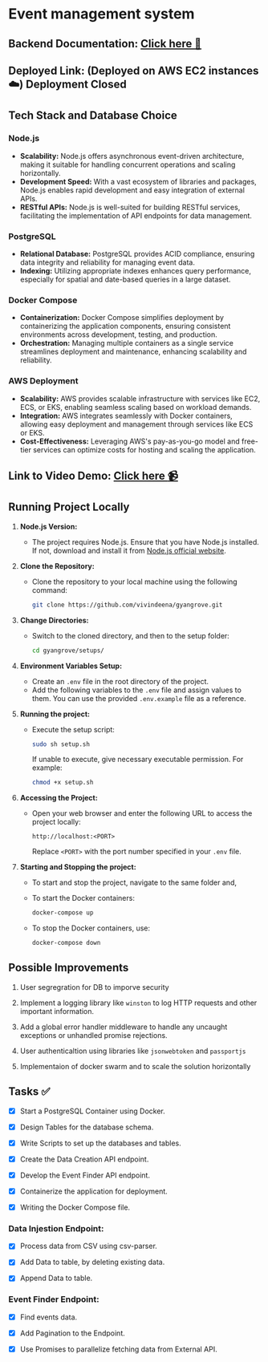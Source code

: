 # Event management system

## Backend Documentation: [Click here :bookmark_tabs:](https://documenter.getpostman.com/view/21780682/2sA3BobXRW)

## Deployed Link: (Deployed on AWS EC2 instances :cloud:) Deployment Closed

## Tech Stack and Database Choice

### Node.js
- **Scalability:** Node.js offers asynchronous event-driven architecture, making it suitable for handling concurrent operations and scaling horizontally.
- **Development Speed:** With a vast ecosystem of libraries and packages, Node.js enables rapid development and easy integration of external APIs.
- **RESTful APIs:** Node.js is well-suited for building RESTful services, facilitating the implementation of API endpoints for data management.

### PostgreSQL
- **Relational Database:** PostgreSQL provides ACID compliance, ensuring data integrity and reliability for managing event data.
- **Indexing:** Utilizing appropriate indexes enhances query performance, especially for spatial and date-based queries in a large dataset.

### Docker Compose
- **Containerization:** Docker Compose simplifies deployment by containerizing the application components, ensuring consistent environments across development, testing, and production.
- **Orchestration:** Managing multiple containers as a single service streamlines deployment and maintenance, enhancing scalability and reliability.

### AWS Deployment
- **Scalability:** AWS provides scalable infrastructure with services like EC2, ECS, or EKS, enabling seamless scaling based on workload demands.
- **Integration:** AWS integrates seamlessly with Docker containers, allowing easy deployment and management through services like ECS or EKS.
- **Cost-Effectiveness:** Leveraging AWS's pay-as-you-go model and free-tier services can optimize costs for hosting and scaling the application.


## Link to Video Demo: [Click here :video_camera:](https://www.youtube.com/watch?v=Heb1HhcSyHc)

## Running Project Locally

1. **Node.js Version:**
   - The project requires Node.js. Ensure that you have Node.js installed. If not, download and install it from [Node.js official website](https://nodejs.org/).

2. **Clone the Repository:**
   - Clone the repository to your local machine using the following command:
     ```bash
     git clone https://github.com/vivindeena/gyangrove.git
     ```

3. **Change Directories:**
   - Switch to the cloned directory, and then to the setup folder:
     ```bash
     cd gyangrove/setups/
     ```

4. **Environment Variables Setup:**
   - Create an `.env` file in the root directory of the project.
   - Add the following variables to the `.env` file and assign values to them. You can use the provided `.env.example` file as a reference.

5. **Running the project:**
   - Execute the setup script:
     ```bash
     sudo sh setup.sh
     ```
     If unable to execute, give necessary executable permission. For example:
     ```bash
     chmod +x setup.sh
     ```

6. **Accessing the Project:**
   - Open your web browser and enter the following URL to access the project locally:
     ```
     http://localhost:<PORT>
     ```
     Replace `<PORT>` with the port number specified in your `.env` file.

7. **Starting and Stopping the project:**
   - To start and stop the project, navigate to the same folder and,

   - To start the Docker containers:
     ```bash
     docker-compose up
     ```
   - To stop the Docker containers, use:
     ```bash
     docker-compose down
     ``` 

## Possible Improvements
1. User segregration for DB to imporve security

2. Implement a logging library like ```winston``` to log HTTP requests and other important information.

3. Add a global error handler middleware to handle any uncaught exceptions or unhandled promise rejections.

4. User authenticaltion using libraries like ```jsonwebtoken``` and ```passportjs``` 

5. Implementaion of docker swarm and to scale the solution horizontally


## Tasks :white_check_mark:
- [X] Start a PostgreSQL Container using Docker.

- [X] Design Tables for the database schema.

- [X] Write Scripts to set up the databases and tables.

- [X] Create the Data Creation API endpoint.

- [X] Develop the Event Finder API endpoint.

- [X] Containerize the application for deployment.

- [X] Writing the Docker Compose file.


### Data Injestion Endpoint:
- [X] Process data from CSV using csv-parser.

- [X] Add Data to table, by deleting existing data.

- [X] Append Data to table.


### Event Finder Endpoint: 
- [X] Find events data.

- [X] Add Pagination to the Endpoint.

- [X] Use Promises to parallelize fetching data from External API.

